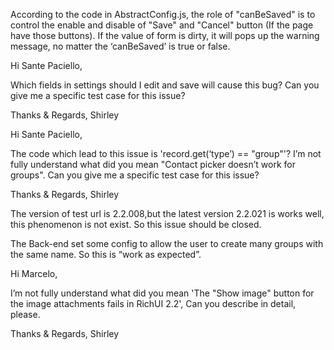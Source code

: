 According to the code in AbstractConfig.js, the role of "canBeSaved" is to control the enable and disable of "Save" and "Cancel" button (If the page have those buttons). If the value of form is dirty, it will pops up the warning message, no matter the ‘canBeSaved’ is true or false.


Hi Sante Paciello,

Which fields in settings should I edit and save will cause this bug? Can you give me a specific test case for this issue?

Thanks & Regards,
Shirley



Hi Sante Paciello,

The code which lead to this issue is 'record.get(‘type’) == "group"'? I’m not fully understand what did you mean "Contact picker doesn’t work for groups". Can you give me a specific test case for this issue?

Thanks & Regards,
Shirley



The version of test url is 2.2.008,but the latest version 2.2.021 is works well, this phenomenon is not exist. So this issue should be closed.

The Back-end set some config to allow the user to create many groups with the same name. So this is “work as expected”.



Hi Marcelo,
 
I’m not fully understand what did you mean 'The "Show image" button for the image attachments fails in RichUI 2.2', Can you describe in detail, please.


Thanks & Regards,
Shirley

